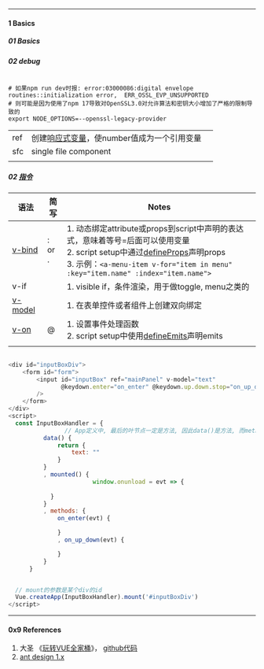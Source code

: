 

----

#### 1 Basics

##### 01 Basics



##### 02 debug

```shell

# 如果npm run dev时报: error:03000086:digital envelope routines::initialization error,  ERR_OSSL_EVP_UNSUPPORTED
# 则可能是因为使用了npm 17导致对OpenSSL3.0对允许算法和密钥大小增加了严格的限制导致的
export NODE_OPTIONS=--openssl-legacy-provider

```







|      |                                                              |      |
| ---- | ------------------------------------------------------------ | ---- |
| ref  | 创建[响应式变量](https://v3.cn.vuejs.org/guide/composition-api-introduction.html#%E5%B8%A6-ref-%E7%9A%84%E5%93%8D%E5%BA%94%E5%BC%8F%E5%8F%98%E9%87%8F)，使number值成为一个引用变量 |      |
| sfc  | single file component                                        |      |
|      |                                                              |      |



##### 02 [指令](https://v3.cn.vuejs.org/api/directives.html)

| 语法                                                         | 简写   | Notes                                                        |
| ------------------------------------------------------------ | ------ | ------------------------------------------------------------ |
| [v-bind](https://v3.cn.vuejs.org/api/directives.html#v-bind) | : or . | 1. 动态绑定attribute或props到script中声明的表达式，意味着等号=后面可以使用变量<br />2. script setup中通过[defineProps](https://v3.cn.vuejs.org/api/sfc-script-setup.html#defineprops-%E5%92%8C-defineemits)声明props<br />3. 示例：`<a-menu-item v-for="item in menu" :key="item.name" :index="item.name">` |
| v-if                                                         |        | 1. visible if，条件渲染，用于做toggle, menu之类的            |
| [v-model](https://v3.cn.vuejs.org/api/directives.html#v-model) |        | 1. 在表单控件或者组件上创建双向绑定                          |
| [v-on](https://v3.cn.vuejs.org/guide/events.html)            | @      | 1. 设置事件处理函数<br />2. script setup中使用[defineEmits](https://v3.cn.vuejs.org/api/sfc-script-setup.html#defineprops-%E5%92%8C-defineemits)声明emits |
|                                                              |        |                                                              |





```js

<div id="inputBoxDiv">
    <form id="form">
        <input id="inputBox" ref="mainPanel" v-model="text"
               @keydown.enter="on_enter" @keydown.up.down.stop="on_up_down"
        />
    </form>
</div>
<script>
  const InputBoxHandler = {
    			// App定义中, 最后的叶节点一定是方法, 因此data()是方法, 而methods是hash
          data() {
              return {
                  text: ""
              }
          }
          , mounted() {
						window.onunload = evt => {
              
            }
          }
          , methods: {
              on_enter(evt) {

              }
              , on_up_down(evt) {

              }
          }
      }


  // mount的参数是某个div的id
  Vue.createApp(InputBoxHandler).mount('#inputBoxDiv')
</script>
```





----

#### 0x9 References

1. 大圣 《[玩转VUE全家桶](https://time.geekbang.org/column/intro/100094401?tab=catalog)》， [github代码](https://github.com/shengxinjing/geektime-vue-course)
2. [ant design 1.x](https://1x.antdv.com/components/icon)

